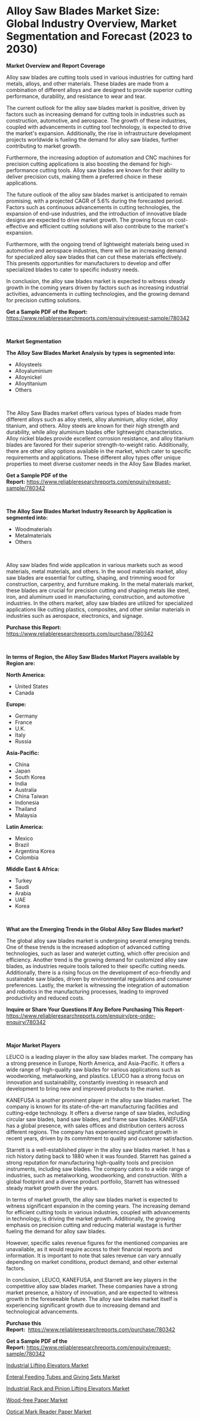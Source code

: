<p><h1>Alloy Saw Blades Market Size: Global Industry Overview, Market Segmentation and Forecast (2023 to 2030)</h1></p><p><strong>Market Overview and Report Coverage</strong></p>
<p><p>Alloy saw blades are cutting tools used in various industries for cutting hard metals, alloys, and other materials. These blades are made from a combination of different alloys and are designed to provide superior cutting performance, durability, and resistance to wear and tear.</p><p>The current outlook for the alloy saw blades market is positive, driven by factors such as increasing demand for cutting tools in industries such as construction, automotive, and aerospace. The growth of these industries, coupled with advancements in cutting tool technology, is expected to drive the market's expansion. Additionally, the rise in infrastructure development projects worldwide is fueling the demand for alloy saw blades, further contributing to market growth.</p><p>Furthermore, the increasing adoption of automation and CNC machines for precision cutting applications is also boosting the demand for high-performance cutting tools. Alloy saw blades are known for their ability to deliver precision cuts, making them a preferred choice in these applications.</p><p>The future outlook of the alloy saw blades market is anticipated to remain promising, with a projected CAGR of 5.6% during the forecasted period. Factors such as continuous advancements in cutting technologies, the expansion of end-use industries, and the introduction of innovative blade designs are expected to drive market growth. The growing focus on cost-effective and efficient cutting solutions will also contribute to the market's expansion.</p><p>Furthermore, with the ongoing trend of lightweight materials being used in automotive and aerospace industries, there will be an increasing demand for specialized alloy saw blades that can cut these materials effectively. This presents opportunities for manufacturers to develop and offer specialized blades to cater to specific industry needs.</p><p>In conclusion, the alloy saw blades market is expected to witness steady growth in the coming years driven by factors such as increasing industrial activities, advancements in cutting technologies, and the growing demand for precision cutting solutions.</p></p>
<p><strong>Get a Sample PDF of the Report:</strong> <a href="https://www.reliableresearchreports.com/enquiry/request-sample/780342">https://www.reliableresearchreports.com/enquiry/request-sample/780342</a></p>
<p>&nbsp;</p>
<p><strong>Market Segmentation</strong></p>
<p><strong>The Alloy Saw Blades Market Analysis by types is segmented into:</strong></p>
<p><ul><li>Alloysteels</li><li>Alloyaluminium</li><li>Alloynickel</li><li>Alloytitanium</li><li>Others</li></ul></p>
<p>&nbsp;</p>
<p><p>The Alloy Saw Blades market offers various types of blades made from different alloys such as alloy steels, alloy aluminium, alloy nickel, alloy titanium, and others. Alloy steels are known for their high strength and durability, while alloy aluminium blades offer lightweight characteristics. Alloy nickel blades provide excellent corrosion resistance, and alloy titanium blades are favored for their superior strength-to-weight ratio. Additionally, there are other alloy options available in the market, which cater to specific requirements and applications. These different alloy types offer unique properties to meet diverse customer needs in the Alloy Saw Blades market.</p></p>
<p><strong>Get a Sample PDF of the Report:</strong>&nbsp;<a href="https://www.reliableresearchreports.com/enquiry/request-sample/780342">https://www.reliableresearchreports.com/enquiry/request-sample/780342</a></p>
<p>&nbsp;</p>
<p><strong>The Alloy Saw Blades Market Industry Research by Application is segmented into:</strong></p>
<p><ul><li>Woodmaterials</li><li>Metalmaterials</li><li>Others</li></ul></p>
<p>&nbsp;</p>
<p><p>Alloy saw blades find wide application in various markets such as wood materials, metal materials, and others. In the wood materials market, alloy saw blades are essential for cutting, shaping, and trimming wood for construction, carpentry, and furniture making. In the metal materials market, these blades are crucial for precision cutting and shaping metals like steel, iron, and aluminum used in manufacturing, construction, and automotive industries. In the others market, alloy saw blades are utilized for specialized applications like cutting plastics, composites, and other similar materials in industries such as aerospace, electronics, and signage.</p></p>
<p><strong>Purchase this Report:</strong>&nbsp; <a href="https://www.reliableresearchreports.com/purchase/780342">https://www.reliableresearchreports.com/purchase/780342</a></p>
<p>&nbsp;</p>
<p><strong>In terms of Region, the Alloy Saw Blades Market Players available by Region are:</strong></p>
<p>
    <p> <strong> North America: </strong>
        <ul>
            <li>United States</li>
            <li>Canada</li>
        </ul>
        </p> 
    <p> <strong> Europe: </strong>
        <ul>
            <li>Germany</li>
            <li>France</li>
            <li>U.K.</li>
            <li>Italy</li>
            <li>Russia</li>
        </ul>
        </p> 
    <p> <strong> Asia-Pacific: </strong>
        <ul>
            <li>China</li>
            <li>Japan</li>
            <li>South Korea</li>
            <li>India</li>
            <li>Australia</li>
            <li>China Taiwan</li>
            <li>Indonesia</li>
            <li>Thailand</li>
            <li>Malaysia</li>
        </ul>
        </p> 
    <p> <strong> Latin America: </strong>
        <ul>
            <li>Mexico</li>
            <li>Brazil</li>
            <li>Argentina Korea</li>
            <li>Colombia</li>
        </ul>
        </p> 
    <p> <strong> Middle East & Africa: </strong>
        <ul>
            <li>Turkey</li>
            <li>Saudi</li>
            <li>Arabia</li>
            <li>UAE</li>
            <li>Korea</li>
        </ul>
    </p>
    </p>
<p>&nbsp;</p>
<p><strong>What are the Emerging Trends in the Global Alloy Saw Blades market?</strong></p>
<p><p>The global alloy saw blades market is undergoing several emerging trends. One of these trends is the increased adoption of advanced cutting technologies, such as laser and waterjet cutting, which offer precision and efficiency. Another trend is the growing demand for customized alloy saw blades, as industries require tools tailored to their specific cutting needs. Additionally, there is a rising focus on the development of eco-friendly and sustainable saw blades, driven by environmental regulations and consumer preferences. Lastly, the market is witnessing the integration of automation and robotics in the manufacturing processes, leading to improved productivity and reduced costs.</p></p>
<p><strong>Inquire or Share Your Questions If Any Before Purchasing This Report</strong>- <a href="https://www.reliableresearchreports.com/enquiry/pre-order-enquiry/780342">https://www.reliableresearchreports.com/enquiry/pre-order-enquiry/780342</a></p>
<p>&nbsp;</p>
<p><strong>Major Market Players</strong></p>
<p><p>LEUCO is a leading player in the alloy saw blades market. The company has a strong presence in Europe, North America, and Asia-Pacific. It offers a wide range of high-quality saw blades for various applications such as woodworking, metalworking, and plastics. LEUCO has a strong focus on innovation and sustainability, constantly investing in research and development to bring new and improved products to the market.</p><p>KANEFUSA is another prominent player in the alloy saw blades market. The company is known for its state-of-the-art manufacturing facilities and cutting-edge technology. It offers a diverse range of saw blades, including circular saw blades, band saw blades, and frame saw blades. KANEFUSA has a global presence, with sales offices and distribution centers across different regions. The company has experienced significant growth in recent years, driven by its commitment to quality and customer satisfaction.</p><p>Starrett is a well-established player in the alloy saw blades market. It has a rich history dating back to 1880 when it was founded. Starrett has gained a strong reputation for manufacturing high-quality tools and precision instruments, including saw blades. The company caters to a wide range of industries, such as metalworking, woodworking, and construction. With a global footprint and a diverse product portfolio, Starrett has witnessed steady market growth over the years.</p><p>In terms of market growth, the alloy saw blades market is expected to witness significant expansion in the coming years. The increasing demand for efficient cutting tools in various industries, coupled with advancements in technology, is driving the market growth. Additionally, the growing emphasis on precision cutting and reducing material wastage is further fueling the demand for alloy saw blades.</p><p>However, specific sales revenue figures for the mentioned companies are unavailable, as it would require access to their financial reports and information. It is important to note that sales revenue can vary annually depending on market conditions, product demand, and other external factors.</p><p>In conclusion, LEUCO, KANEFUSA, and Starrett are key players in the competitive alloy saw blades market. These companies have a strong market presence, a history of innovation, and are expected to witness growth in the foreseeable future. The alloy saw blades market itself is experiencing significant growth due to increasing demand and technological advancements.</p></p>
<p><strong>Purchase this Report:</strong>&nbsp;&nbsp;<a href="https://www.reliableresearchreports.com/purchase/780342">https://www.reliableresearchreports.com/purchase/780342</a></p>
<p></p>
<p><strong>Get a Sample PDF of the Report:</strong>&nbsp;<a href="https://www.reliableresearchreports.com/enquiry/request-sample/780342">https://www.reliableresearchreports.com/enquiry/request-sample/780342</a></p>
<p><p><a href="https://www.linkedin.com/pulse/decoding-industrial-lifting-elevators-market-deep-dive-latest/">Industrial Lifting Elevators Market</a></p><p><a href="https://www.linkedin.com/pulse/decoding-enteral-feeding-tubes-giving-sets-market-deep-dive/">Enteral Feeding Tubes and Giving Sets Market</a></p><p><a href="https://www.linkedin.com/pulse/industrial-rack-pinion-lifting-elevators-market-research/">Industrial Rack and Pinion Lifting Elevators Market</a></p><p><a href="https://medium.com/@debramedina73/wood-free-paper-market-size-reveals-the-best-marketing-channels-in-global-industry-d000601188b3">Wood-free Paper Market</a></p><p><a href="https://medium.com/@margaretlee84/optical-mark-reader-paper-market-size-and-market-trends-complete-industry-overview-2023-to-2030-fb72341c1722">Optical Mark Reader Paper Market</a></p></p>